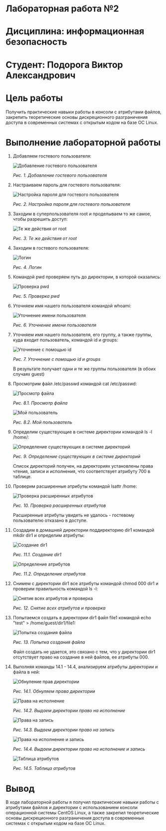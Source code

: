 # Лабораторная работа №2
# Дисциплина: информационная безопасность
# Студент: Подорога Виктор Александрович

# Цель работы

Получить практические навыки работы в консоли с атрибутами файлов, закрепить теоретические основы дискреционного разграничения доступа в современных системах с открытым кодом на базе ОС Linux.

# Выполнение лабораторной работы

1. Добавляем гостевого пользователя: 

   ![Добавление гостевого пользователя](image/1.png)

   *Рис. 1. Добавление гостевого пользователя*

2. Настраиваем пароль для гостевого пользователя:

   ![Настройка пароля для гостевого пользователя](image/2.png)

   *Рис. 2. Настройка пароля для гостевого пользователя*

3. Заходим в суперпользователя root и проделываем то же самое, чтобы разрешить доступ:

   ![Те же действия от root](image/3.png)

   *Рис. 3. Те же действия от root*

4. Заходим в гостевого пользователя:

   ![Логин](image/4.png)

   *Рис. 4. Логин*

5. Командой pwd проверяем путь до директории, в которой оказались:

   ![Проверка pwd](image/5.png)

   *Рис. 5. Проверка pwd*

6. Уточняем имя нашего пользователя командой whoami:

   ![Уточнение имени пользователя](image/6.png)

   *Рис. 6. Уточнение имени пользователя*

7. Уточняем имя нашего пользователя, его группу, а также группы, куда входит пользователь, командой id и groups:

   ![Уточнение с помощью id](image/7.png)

   *Рис. 7. Уточнение с помощью id и groups*

   В результате получает одни и те же группы пользователя (в обоих случаях guest)

8. Просмотрим файл /etc/passwd командой cat /etc/passwd:

   ![Просмотр файла](image/8.1.png)

   *Рис. 8.1. Просмотр файла*

   ![Мой пользователь](image/8.2.png)

   *Рис. 8.2. Мой пользователь*

9. Определим существующие в системе директории командой ls -l /home/:

   ![Определение существующих в системе директорий](image/9.png)

   *Рис. 9. Определение существующих в системе директорий*

   Список директорий получен, на директориях установлены права чтения, записи и исполнения, что соответствует атрибуту 700 в таблице.

10. Проверим расширенные атрибуты командой lsattr /home:

    ![Проверка расширенных атрибутов](image/10.png)

    *Рис. 10. Проверка расширенных атрибутов*

    Расширенные атрибуты увидеть не удалось - гостевому пользователю отказано в доступе.

11. Создадим в домашней директории поддиректорию dir1 командой mkdir dir1 и определим атрибуты:

    ![Создание dir1](image/11.1.png)

    *Рис. 11.1. Создание dir1*

    ![Определение атрибутов](image/11.2.png)

    *Рис. 11.2. Определение атрибутов*

12. Снимем с директории dir1 все атрибуты командой chmod 000 dir1 и проверим правильность командой ls -l:

    ![Снятие всех атрибутов и проверка](image/12.png)

    *Рис. 12. Снятие всех атрибутов и проверка*

13. Попытаемся создать в директории dir1 файл file1 командой echo "test" > /home/guest/dir1/file1:

    ![Попытка создания файла](image/13.png)

    *Рис. 13. Попытка создания файла*

    Файл создать не удается, это связано с тем, что у директории dir1 отсутствует право на создание в ней файлов, ее атрибуты 000. 

14. Выполняя команды 14.1 - 14.4, анализируем атрибуты директории и файла в ней:

    ![Обнуление прав директории](image/14.1.png)

    *Рис. 14.1. Обнуляем права директории*

    ![Права на исполнение](image/14.2.png)

    *Рис. 14.2. Выдаем директории право на исполнение*

    ![Права на запись](image/14.3.png)

    *Рис. 14.3. Выдаем директории право на запись*

    ![Права на исполнение и запись](image/14.4.png)

    *Рис. 14.4. Выдаем директории право на исполнение и запись*

    ![Таблица атрибутов](image/14.5.jpg)

    *Рис. 14.5. Таблица атрибутов*

# Вывод

В ходе лабораторной работы я получил практические навыки работы с атрибутами файлов и директории с использованием консоли операционной системы CentOS Linux, а также закрепил теоретические основы дискреционного разграничения доступа в современных системах с открытым кодом на базе ОС Linux.